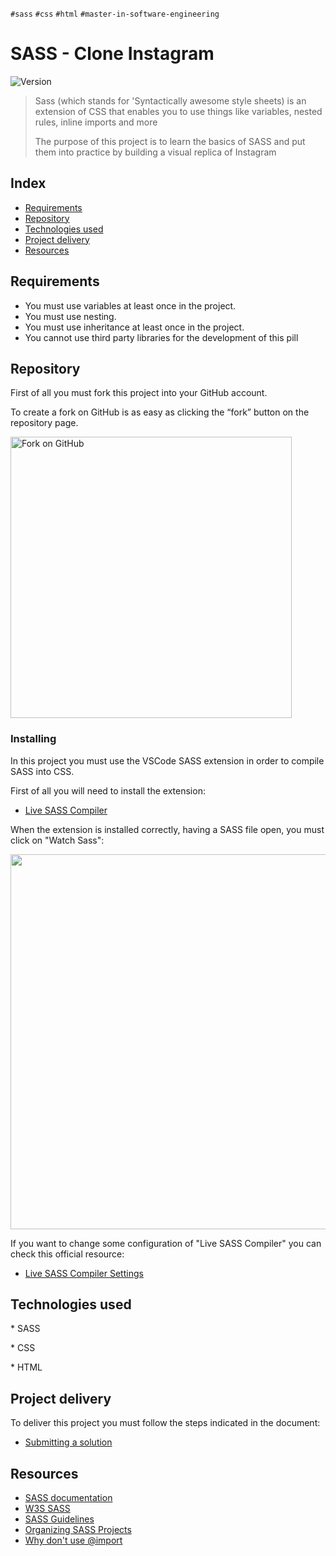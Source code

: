 `#sass` `#css` `#html` `#master-in-software-engineering`

# SASS - Clone Instagram <!-- omit in toc -->

<p>
  <img alt="Version" src="https://img.shields.io/badge/version-1.0-blue.svg?cacheSeconds=2592000" />
</p>

> Sass (which stands for 'Syntactically awesome style sheets) is an extension of CSS that enables you to use things like variables, nested rules, inline imports and more
>
> The purpose of this project is to learn the basics of SASS and put them into practice by building a visual replica of Instagram

## Index <!-- omit in toc -->

- [Requirements](#requirements)
- [Repository](#repository)
- [Technologies used](#technologies-used)
- [Project delivery](#project-delivery)
- [Resources](#resources)

## Requirements

- You must use variables at least once in the project.
- You must use nesting.
- You must use inheritance at least once in the project.
- You cannot use third party libraries for the development of this pill

## Repository

First of all you must fork this project into your GitHub account.

To create a fork on GitHub is as easy as clicking the “fork” button on the repository page.

<img src="https://docs.github.com/assets/images/help/repository/fork_button.jpg" alt="Fork on GitHub" width='450'>

### Installing

In this project you must use the VSCode SASS extension in order to compile SASS into CSS.

First of all you will need to install the extension:

- [Live SASS Compiler](https://marketplace.visualstudio.com/items?itemName=ritwickdey.live-sass)

When the extension is installed correctly, having a SASS file open, you must click on "Watch Sass":

<img src="https://raw.githubusercontent.com/ritwickdey/vscode-live-sass-compiler/master/images/Screenshot/AnimatedPreview.gif" width="600px">

If you want to change some configuration of "Live SASS Compiler" you can check this official resource:

- [Live SASS Compiler Settings](https://github.com/ritwickdey/vscode-live-sass-compiler/blob/master/docs/settings.md)

## Technologies used

\* SASS

\* CSS

\* HTML

## Project delivery

To deliver this project you must follow the steps indicated in the document:

- [Submitting a solution](https://www.notion.so/Submitting-a-solution-524dab1a71dd4b96903f26385e24cdb6)

## Resources

- [SASS documentation](https://sass-lang.com/)
- [W3S SASS](https://www.w3schools.com/sass/)
- [SASS Guidelines](https://sass-guidelin.es/es/)
- [Organizing SASS Projects](https://blog.prototypr.io/how-i-organize-sass-projects-e2d7760df86f)
- [Why don't use @import](https://www.youtube.com/watch?v=CR-a8upNjJ0)
